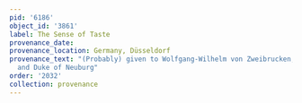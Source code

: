 ```yaml
---
pid: '6186'
object_id: '3861'
label: The Sense of Taste
provenance_date:
provenance_location: Germany, Düsseldorf
provenance_text: "(Probably) given to Wolfgang-Wilhelm von Zweibrucken, Count Palatine
  and Duke of Neuburg"
order: '2032'
collection: provenance
---
```

